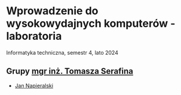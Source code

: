 # Wprowadzenie do wysokowydajnych komputerów - laboratoria

Informatyka techniczna, semestr 4, lato 2024

## Grupy [mgr inż. Tomasza Serafina](https://wit.pwr.edu.pl/wydzial/struktura-organizacyjna/pracownicy/tomasz-serafin)

- [Jan Napieralski](https://github.com/Ite-2022-pwr/sem4-wdwk-lab-jn)
